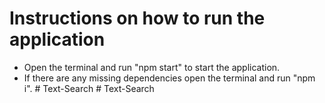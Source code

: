 # Instructions on how to run the application

- Open the terminal and run "npm start" to start the application.
- If there are any missing dependencies open the terminal and run "npm i".
#   T e x t - S e a r c h  
 #   T e x t - S e a r c h  
 